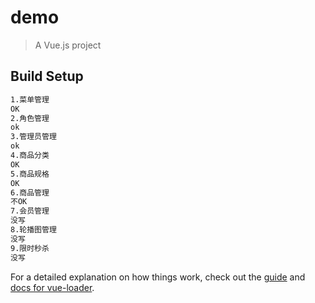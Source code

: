 # demo

> A Vue.js project

## Build Setup

``` bash
1.菜单管理
OK
2.角色管理
ok
3.管理员管理
ok
4.商品分类
OK
5.商品规格
OK
6.商品管理
不OK
7.会员管理
没写
8.轮播图管理
没写
9.限时秒杀
没写
```

For a detailed explanation on how things work, check out the [guide](http://vuejs-templates.github.io/webpack/) and [docs for vue-loader](http://vuejs.github.io/vue-loader).
